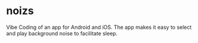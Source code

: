 # noizs
Vibe Coding of an app for Android and iOS. The app makes it easy to select and play background noise to facilitate sleep.
